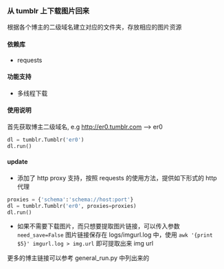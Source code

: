 ### 从 tumblr 上下载图片回来
根据各个博主的二级域名建立对应的文件夹，存放相应的图片资源

#### 依赖库
- requests

#### 功能支持
- 多线程下载

#### 使用说明

首先获取博主二级域名, e.g http://er0.tumblr.com --> er0

```python
dl = tumblr.Tumblr('er0')
dl.run()
```

#### update 
- 添加了 http proxy 支持，按照 requests 的使用方法，提供如下形式的 http 代理
```python
proxies = {'schema':'schema://host:port'}
dl = tumblr.Tumblr('er0', proxies=proxies)
dl.run()
```

- 如果不需要下载图片，而只想要提取图片链接，可以传入参数 ```need_save=False```
图片链接保存在 logs/imgurl.log 中，使用 ```awk '{print $5}' imgurl.log > img.url``` 即可提取出来 img url

更多的博主链接可以参考 general_run.py 中列出来的
